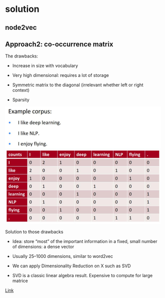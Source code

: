 

# solution

## node2vec

## Approach2: co-occurrence matrix

The drawbacks:

* Increase in size with vocabulary

* Very high dimensional: requires a lot of storage

* Symmetric matrix to the diagonal (irrelevant whether left or right context)

* Sparsity

<p align="center">
  <img width="600" src="images/interviews/DSG/co_occurrence_matrix.jpg" title="Look into the image">
</p>

Solution to those drawbacks

* Idea: store “most” of the important information in a fixed, small
number of dimensions: a dense vector

* Usually 25–1000 dimensions, similar to word2vec

* We can apply Dimensionality Reduction on X such as SVD

* SVD is a classic linear algebra result. Expensive to compute for large matrice




[Link](https://web.stanford.edu/class/cs224n/slides/cs224n-2019-lecture02-wordvecs2.pdf)
